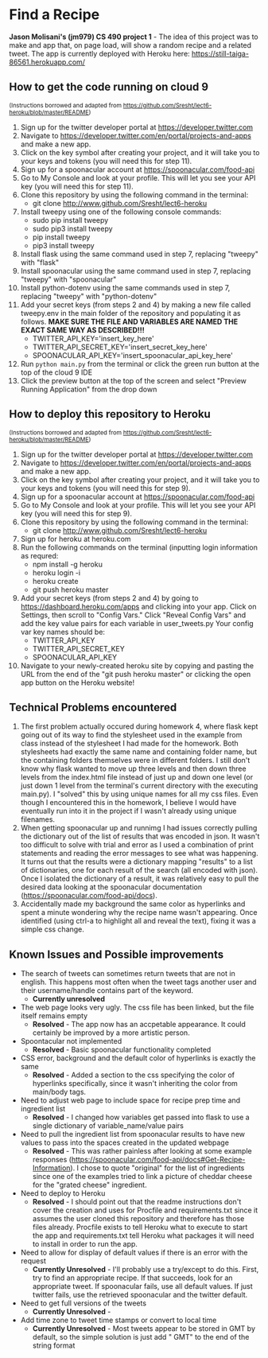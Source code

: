 # Find a Recipe
**Jason Molisani's (jm979) CS 490 project 1** - The idea of this project was to make and app that, on page load, will show a random recipe and a related tweet. The app is currently deployed with Heroku here: https://still-taiga-86561.herokuapp.com/

## How to get the code running on cloud 9
<sup>(Instructions borrowed and adapted from https://github.com/Sresht/lect6-heroku/blob/master/README)</sup>
1. Sign up for the twitter developer portal at https://developer.twitter.com
2. Navigate to https://developer.twitter.com/en/portal/projects-and-apps and make a new app.
3. Click on the key symbol after creating your project, and it will take you to your keys and tokens (you will need this for step 11).
4. Sign up for a spoonacular account at https://spoonacular.com/food-api
5. Go to My Console and look at your profile. This will let you see your API key (you will need this for step 11).
6. Clone this repository by using the following command in the terminal:
   - git clone http://www.github.com/Sresht/lect6-heroku
7. Install tweepy using one of the following console commands:
   - sudo pip install tweepy
   - sudo pip3 install tweepy
   - pip install tweepy
   - pip3 install tweepy
8. Install flask using the same command used in step 7, replacing "tweepy" with "flask"
9. Install spoonacular using the same command used in step 7, replacing "tweepy" with "spoonacular"
10. Install python-dotenv using the same commands used in step 7, replacing "tweepy" with "python-dotenv"
11. Add your secret keys (from steps 2 and 4) by making a new file called tweepy.env in the main folder of the repository and populating it as follows. **MAKE SURE THE FILE AND VARIABLES ARE NAMED THE EXACT SAME WAY AS DESCRIBED!!!**
    - TWITTER_API_KEY='insert_key_here'
    - TWITTER_API_SECRET_KEY='insert_secret_key_here'
    - SPOONACULAR_API_KEY='insert_spoonacular_api_key_here'
12. Run `python main.py` from the terminal or click the green run button at the top of the cloud 9 IDE
13. Click the preview button at the top of the screen and select "Preview Running Application" from the drop down

## How to deploy this repository to Heroku
<sup>(Instructions borrowed and adapted from https://github.com/Sresht/lect6-heroku/blob/master/README)</sup>
1. Sign up for the twitter developer portal at https://developer.twitter.com
2. Navigate to https://developer.twitter.com/en/portal/projects-and-apps and make a new app.
3. Click on the key symbol after creating your project, and it will take you to your keys and tokens (you will need this for step 9).
4. Sign up for a spoonacular account at https://spoonacular.com/food-api
5. Go to My Console and look at your profile. This will let you see your API key (you will need this for step 9).
6. Clone this repository by using the following command in the terminal:
   - git clone http://www.github.com/Sresht/lect6-heroku
7. Sign up for heroku at heroku.com 
8. Run the following commands on the terminal (inputting login information as requred:
   - npm install -g heroku
   - heroku login -i
   - heroku create
   - git push heroku master
9. Add your secret keys (from steps 2 and 4) by going to https://dashboard.heroku.com/apps and clicking into your app. Click on Settings, then scroll to "Config Vars." Click "Reveal Config Vars" and add the key value pairs for each variable in user_tweets.py Your config var key names should be:
   - TWITTER_API_KEY
   - TWITTER_API_SECRET_KEY
   - SPOONACULAR_API_KEY
10. Navigate to your newly-created heroku site by copying and pasting the URL from the end of the "git push heroku master" or clicking the open app button on the Heroku website!


## Technical Problems encountered
1. The first problem actually occured during homework 4, where flask kept going out of its way to find the stylesheet used in the example from class instead of the stylesheet I had made for the homework. Both stylesheets had exactly the same name and containing folder name, but the containing folders themselves were in different folders. I still don't know why flask wanted to move up three levels and then down three levels from the index.html file instead of just up and down one level (or just down 1 level from the terminal's current directory with the executing main.py). I "solved" this by using unique names for all my css files. Even though I encountered this in the homework, I believe I would have eventually run into it in the project if I wasn't already using unique filenames.
2. When getting spoonacular up and runnimg I had issues correctly pulling the dictionary out of the list of results that was encoded in json. It wasn't too difficult to solve with trial and error as I used a combination of print statements and reading the error messages to see what was happening. It turns out that the results were a dictionary mapping "results" to a list of dictionaries, one for each result of the search (all encoded with json). Once I isolated the dictionary of a result, it was relatively easy to pull the desired data looking at the spoonacular documentation (https://spoonacular.com/food-api/docs).
3. Accidentally made my background the same color as hyperlinks and spent a minute wondering why the recipe name wasn't appearing. Once identified (using ctrl-a to highlight all and reveal the text), fixing it was a simple css change.

## Known Issues and Possible improvements
- The search of tweets can sometimes return tweets that are not in english. This happens most often when the tweet tags another user and their username/handle contains part of the keyword.
  - **Currently unresolved**
- The web page looks very ugly. The css file has been linked, but the file itself remains empty
  - **Resolved** - The app now has an accpetable appearance. It could certainly be improved by a more artistic person.
- Spoontacular not implemented
  - **Resolved** - Basic spoonacular functionality completed
- CSS error, background and the default color of hyperlinks is exactly the same
  - **Resolved** - Added a section to the css specifying the color of hyperlinks specifically, since it wasn't inheriting the color from main/body tags.
- Need to adjust web page to include space for recipe prep time and ingredient list
  - **Resolved** - I changed how variables get passed into flask to use a single dictionary of variable_name/value pairs
- Need to pull the ingredient list from spoonacular results to have new values to pass into the spaces created in the updated webpage
  - **Resolved** - This was rather painless after looking at some example responses (https://spoonacular.com/food-api/docs#Get-Recipe-Information). I chose to quote "original" for the list of ingredients since one of the examples tried to link a picture of cheddar cheese for the "grated cheese" ingredient.
- Need to deploy to Heroku
  - **Resolved** - I should point out that the readme instructions don't cover the creation and uses for Procfile and requirements.txt since it assumes the user cloned this repository and therefore has those files already. Procfile exists to tell Heroku what to execute to start the app and requirements.txt tell Heroku what packages it will need to install in order to run the app.
- Need to allow for display of default values if there is an error with the request
  - **Currently Unresolved** - I'll probably use a try/except to do this. First, try to find an appropriate recipe. If that succeeds, look for an appropriate tweet. If spoonacular fails, use all default values. If just twitter fails, use the retrieved spoonacular and the twitter default.
- Need to get full versions of the tweets
  - **Currently Unresolved** - 
- Add time zone to tweet time stamps or convert to local time
  - **Currently Unresolved** - Most tweets appear to be stored in GMT by default, so the simple solution is just add " GMT" to the end of the string format
